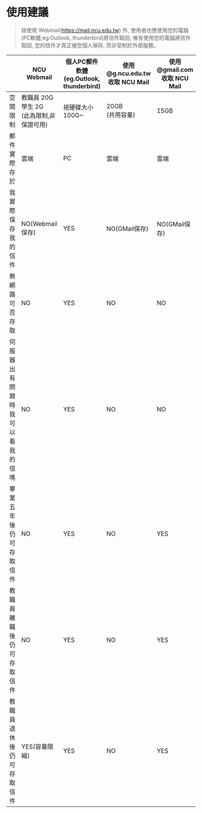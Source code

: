 # 使用建議
>除使用 Webmail(https://mail.ncu.edu.tw) 外,
>使用者也應使用您的電腦(PC軟體,eg:Outlook, thunderbird)將信件取回;
>唯有使用您的電腦將信件取回, 您的信件才真正被您個人保存,
>而非受制於外部服務。

|        | NCU Webmail | 個人PC郵件軟體<br>(eg.Outlook, thunderbird) | 使用 @g.ncu.edu.tw 收取 NCU Mail | 使用 @gmail.com 收取 NCU Mail |
|  ----  | ----  | ---- |  ----  | ----  | 
|空間限制 | 教職員 20G<br>學生 2G<br>(此為限制,非保證可用) | 視硬碟大小<br>100G~ | 20GB<br>(共用容量) | 15GB |
|郵件實際存於| 雲端 | PC | 雲端 | 雲端 |
|我實際保存我的信件| NO(Webmail保存) | YES | NO(GMail保存) | NO(GMail保存) |
|無網路可否存取| NO | YES | NO | NO |
|伺服器出有問題時我可以看我的信嗎| NO | YES | NO | NO |
|畢業五年後仍可存取信件| NO | YES | NO | YES |
|教職員離職後仍可存取信件| NO | YES | NO | YES |
|教職員退休後仍可存取信件| YES(容量限縮) | YES | NO | YES |